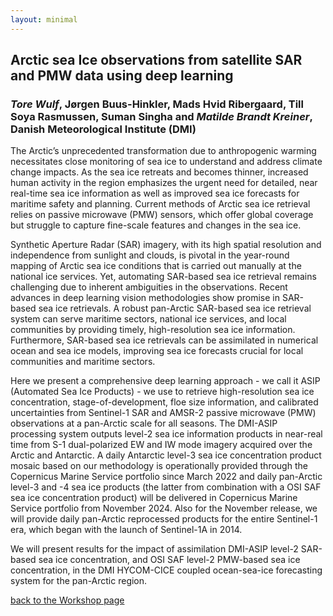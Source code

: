 ```yaml
---
layout: minimal
---
```


## Arctic sea Ice observations from satellite SAR and PMW data using deep learning
### *Tore Wulf*, Jørgen Buus-Hinkler, Mads Hvid Ribergaard, Till Soya Rasmussen, Suman Singha and *Matilde Brandt Kreiner*, Danish Meteorological Institute (DMI)

The Arctic’s unprecedented transformation due to anthropogenic warming necessitates close monitoring of sea ice to understand and address climate change impacts. 
As the sea ice retreats and becomes thinner, increased human activity in the region emphasizes the urgent need for detailed, near real-time sea ice information as well as improved sea ice forecasts for maritime safety and planning. 
Current methods of Arctic sea ice retrieval relies on passive microwave (PMW) sensors, which offer global coverage but struggle to capture fine-scale features and changes in the sea ice. 

Synthetic Aperture Radar (SAR) imagery, with its high spatial resolution and independence from sunlight and clouds, is pivotal in the year-round mapping of Arctic sea ice conditions that is carried out manually at the national ice services. 
Yet, automating SAR-based sea ice retrieval remains challenging due to inherent ambiguities in the observations. 
Recent advances in deep learning vision methodologies show promise in SAR-based sea ice retrievals. 
A robust pan-Arctic SAR-based sea ice retrieval system can serve maritime sectors, national ice services, and local communities by providing timely, high-resolution sea ice information. 
Furthermore, SAR-based sea ice retrievals can be assimilated in numerical ocean and sea ice models, improving sea ice forecasts crucial for local communities and maritime sectors.

Here we present a comprehensive deep learning approach - we call it ASIP (Automated Sea Ice Products) - we use to retrieve high-resolution sea ice concentration, stage-of-development, floe size information, and calibrated uncertainties from Sentinel-1 SAR and AMSR-2 passive microwave (PMW) observations at a pan-Arctic scale for all seasons. 
The DMI-ASIP processing system outputs level-2 sea ice information products in near-real time from S-1 dual-polarized EW and IW mode imagery acquired over the Arctic and Antarctic. 
A daily Antarctic level-3 sea ice concentration product mosaic based on our methodology is operationally provided through the Copernicus Marine Service portfolio since March 2022 and daily pan-Arctic level-3 and -4 sea ice products (the latter from combination with a OSI SAF sea ice concentration product) will be delivered in Copernicus Marine Service portfolio from November 2024. 
Also for the November release, we will provide daily pan-Arctic reprocessed products for the entire Sentinel-1 era, which began with the launch of Sentinel-1A in 2014.

We will present results for the impact of assimilation DMI-ASIP level-2 SAR-based sea ice concentration, and OSI SAF level-2 PMW-based sea ice concentration, in the DMI HYCOM-CICE coupled ocean-sea-ice forecasting system for the pan-Arctic region.

[back to the Workshop page](https://nansencenter.github.io/superice-nersc/workshop/)
